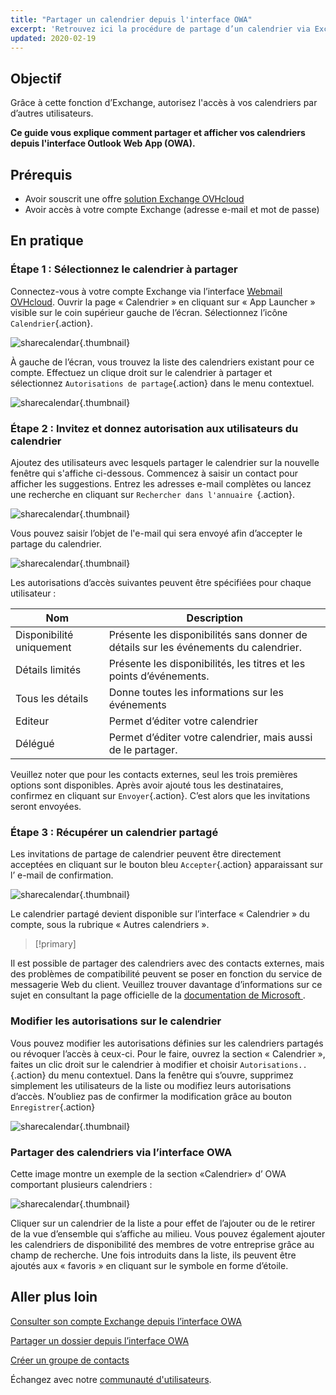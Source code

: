 ```yaml
---
title: "Partager un calendrier depuis l'interface OWA"
excerpt: 'Retrouvez ici la procédure de partage d’un calendrier via Exchange'
updated: 2020-02-19
---
```


## Objectif

Grâce à cette fonction d’Exchange, autorisez l'accès à vos calendriers par d’autres utilisateurs.

**Ce guide vous explique comment partager et afficher vos calendriers depuis l'interface Outlook Web App (OWA).**

## Prérequis

- Avoir souscrit une offre [solution Exchange OVHcloud](/links/web/emails-hosted-exchange) 
- Avoir accès à votre compte Exchange (adresse e-mail et mot de passe)

## En pratique

### Étape 1 : Sélectionnez le calendrier à partager

Connectez-vous à votre compte Exchange via l’interface [Webmail OVHcloud](/links/web/email). Ouvrir la page « Calendrier » en cliquant sur « App Launcher » visible sur le coin supérieur gauche de l’écran. Sélectionnez l’icône `Calendrier`{.action}.

![sharecalendar](images/exchange-calendars-step1.png){.thumbnail}

À gauche de l’écran, vous trouvez la liste des calendriers existant pour ce compte.  Effectuez un clique droit sur le calendrier à partager et sélectionnez `Autorisations de partage`{.action} dans le menu contextuel.

![sharecalendar](images/exchange-calendars-step2.png){.thumbnail}

### Étape 2 : Invitez et donnez autorisation aux utilisateurs du calendrier

Ajoutez des utilisateurs avec lesquels partager le calendrier sur la nouvelle fenêtre qui s'affiche ci-dessous. Commencez à saisir un contact pour afficher les suggestions. Entrez les adresses e-mail complètes ou lancez une recherche en cliquant sur `Rechercher dans l'annuaire `{.action}. 

![sharecalendar](images/exchange-calendars-step3.png){.thumbnail}

Vous pouvez saisir l’objet de l'e-mail qui sera envoyé afin d’accepter le partage du calendrier.

![sharecalendar](images/exchange-calendars-step4.png){.thumbnail}

Les autorisations d’accès suivantes peuvent être spécifiées pour chaque utilisateur :

|Nom|Description|
|---|---|
|Disponibilité uniquement|Présente les disponibilités sans donner de détails sur les événements du calendrier.|
|Détails limités|Présente les disponibilités, les titres et les points d’événements.|
|Tous les détails|Donne toutes les informations sur les événements|
|Editeur|Permet d’éditer votre calendrier|
|Délégué|Permet d’éditer votre calendrier, mais aussi de le partager.|

Veuillez noter que pour les contacts externes, seul les trois premières options sont disponibles. Après avoir ajouté tous les destinataires, confirmez en cliquant sur `Envoyer`{.action}. C’est alors que les invitations seront envoyées.

### Étape 3 : Récupérer un calendrier partagé

Les invitations de partage de calendrier peuvent être directement acceptées en cliquant sur le bouton bleu `Accepter`{.action} apparaissant sur l’ e-mail de confirmation.

![sharecalendar](images/exchange-calendars-step5.png){.thumbnail}

Le calendrier partagé devient disponible sur l’interface « Calendrier » du compte, sous la rubrique « Autres calendriers ».

> [!primary]
>
Il est possible de partager des calendriers avec des contacts externes, mais des problèmes de compatibilité peuvent se poser en fonction du service de messagerie Web du client. Veuillez trouver davantage d’informations sur ce sujet en consultant la page officielle de la [documentation de Microsoft ](https://support.microsoft.com/fr-fr/help/10106/how-to-open-a-shared-calendar-from-an-outlook-sharing-invitation).
>

### Modifier les autorisations sur le calendrier

Vous pouvez modifier les autorisations définies sur les calendriers partagés ou révoquer l’accès à ceux-ci.  Pour le faire, ouvrez la section « Calendrier », faites un clic droit sur le calendrier à modifier et choisir `Autorisations..`{.action} du menu contextuel. Dans la fenêtre qui s’ouvre, supprimez simplement les utilisateurs de la liste ou modifiez leurs autorisations d’accès. N’oubliez pas de confirmer la modification grâce au bouton  `Enregistrer`{.action} 

![sharecalendar](images/exchange-calendars-step6.png){.thumbnail}

### Partager des calendriers via l’interface OWA

Cette image montre un exemple de la section «Calendrier» d’ OWA comportant plusieurs calendriers :

![sharecalendar](images/exchange-calendars-step7.png){.thumbnail}

Cliquer sur un calendrier de la liste a pour effet de l’ajouter ou de le retirer de la vue d’ensemble qui s’affiche au milieu. Vous pouvez également ajouter les calendriers de disponibilité des membres de votre entreprise grâce au champ de recherche. Une fois introduits dans la liste, ils peuvent être ajoutés aux « favoris » en cliquant sur le symbole en forme d’étoile.

## Aller plus loin

[Consulter son compte Exchange depuis l’interface OWA](/pages/web_cloud/email_and_collaborative_solutions/using_the_outlook_web_app_webmail/email_owa)

[Partager un dossier depuis l’interface OWA](/pages/web_cloud/email_and_collaborative_solutions/using_the_outlook_web_app_webmail/owa_directory_sharing)

[Créer un groupe de contacts](/pages/web_cloud/email_and_collaborative_solutions/microsoft_exchange/feature_groups)

Échangez avec notre [communauté d'utilisateurs](/links/community).
